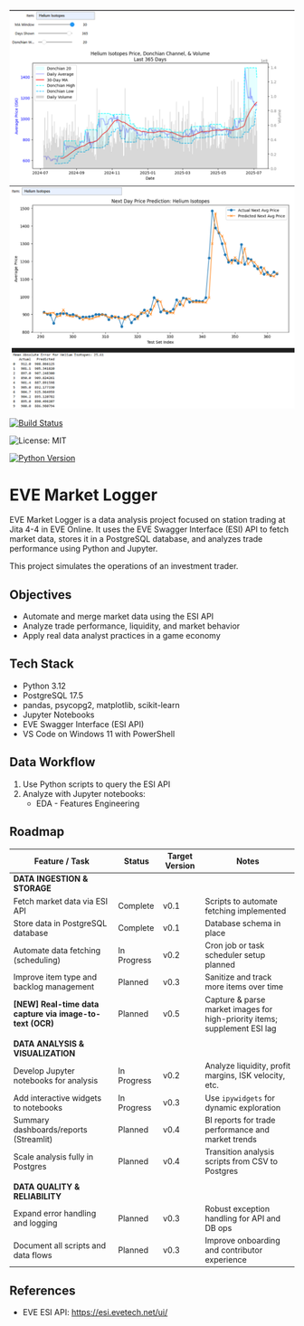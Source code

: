 ![Market Overview 1](images/Market_Overview1.png)
![Market Overview 2](images/Market_Overview2.png)


[![Build Status](https://img.shields.io/github/actions/workflow/status/seiejouke/eve-market-logger/main.yml?branch=main)](https://github.com/seiejouke/eve-market-logger/actions)

![License: MIT](https://img.shields.io/badge/License-MIT-yellow.svg)

[![Python Version](https://img.shields.io/badge/python-3.12-blue)](https://www.python.org/downloads/release/python-3120/)




# EVE Market Logger

EVE Market Logger is a data analysis project focused on station trading at Jita 4-4 in EVE Online. It uses the EVE Swagger Interface (ESI) API to fetch market data, stores it in a PostgreSQL database, and analyzes trade performance using Python and Jupyter.

This project simulates the operations of an investment trader.

## Objectives

- Automate and merge market data using the ESI API
- Analyze trade performance, liquidity, and market behavior
- Apply real data analyst practices in a game economy

## Tech Stack

- Python 3.12  
- PostgreSQL 17.5  
- pandas, psycopg2, matplotlib, scikit-learn  
- Jupyter Notebooks  
- EVE Swagger Interface (ESI API)  
- VS Code on Windows 11 with PowerShell


## Data Workflow

1. Use Python scripts to query the ESI API  
2. Analyze with Jupyter notebooks:  
   - EDA - Features Engineering

## Roadmap

| **Feature / Task**                                      | **Status**     | **Target Version** | **Notes**                                                                |
|---------------------------------------------------------|----------------|--------------------|--------------------------------------------------------------------------|
| **DATA INGESTION & STORAGE**                            |                |                    |                                                                          |
| Fetch market data via ESI API                           | Complete       | v0.1               | Scripts to automate fetching implemented                                 |
| Store data in PostgreSQL database                       | Complete       | v0.1               | Database schema in place                                                 |
| Automate data fetching (scheduling)                     | In Progress    | v0.2               | Cron job or task scheduler setup planned                                 |
| Improve item type and backlog management                | Planned        | v0.3               | Sanitize and track more items over time                                  |
| **[NEW] Real-time data capture via image-to-text (OCR)**| Planned        | v0.5               | Capture & parse market images for high-priority items; supplement ESI lag|
|                                                         |                |                    |                                                                          |
| **DATA ANALYSIS & VISUALIZATION**                       |                |                    |                                                                          |
| Develop Jupyter notebooks for analysis                  | In Progress    | v0.2               | Analyze liquidity, profit margins, ISK velocity, etc.                    |
| Add interactive widgets to notebooks                    | In Progress    | v0.3               | Use `ipywidgets` for dynamic exploration                                 |
| Summary dashboards/reports (Streamlit)                  | Planned        | v0.4               | BI reports for trade performance and market trends                       |
| Scale analysis fully in Postgres                        | Planned        | v0.4               | Transition analysis scripts from CSV to Postgres                         |
|                                                         |                |                    |                                                                          |
| **DATA QUALITY & RELIABILITY**                          |                |                    |                                                                          |
| Expand error handling and logging                       | Planned        | v0.3               | Robust exception handling for API and DB ops                             |
| Document all scripts and data flows                     | Planned        | v0.3               | Improve onboarding and contributor experience                            |


## References

- EVE ESI API: https://esi.evetech.net/ui/

